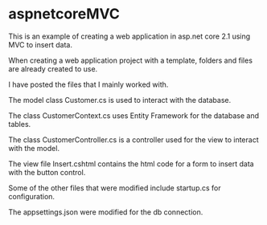 # aspnetcoreMVC

This is an example of creating a web application in asp.net core 2.1 using MVC to insert data.

When creating a web application project with a template, folders and files are already created to use.

I have posted the files that I mainly worked with.

The model class Customer.cs is used to interact with the database.

The class CustomerContext.cs uses Entity Framework for the database and tables.

The class CustomerController.cs is a controller used for the view to interact with the model.

The view file Insert.cshtml contains the html code for a form to insert data with the button control.





Some of the other files that were modified include startup.cs for configuration.

The appsettings.json were modified for the db connection.

